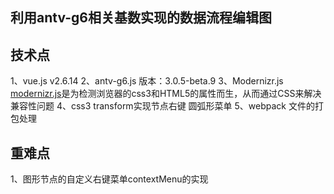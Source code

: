 ## 利用antv-g6相关基数实现的数据流程编辑图

## 技术点
1、vue.js v2.6.14
2、antv-g6.js 版本：3.0.5-beta.9
3、Modernizr.js  [modernizr.js](http://modernizr.cn/)是为检测浏览器的css3和HTML5的属性而生，从而通过CSS来解决兼容性问题
4、css3 transform实现节点右键 圆弧形菜单
5、webpack 文件的打包处理

## 重难点
1、图形节点的自定义右键菜单contextMenu的实现
